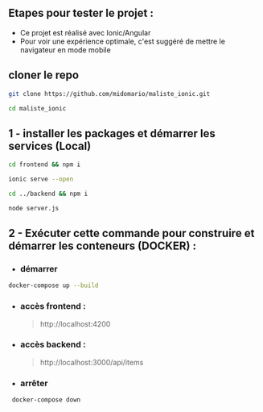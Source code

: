 ## Etapes pour tester le projet :

- Ce projet est réalisé avec Ionic/Angular
- Pour voir une expérience optimale, c'est suggéré de mettre le navigateur en mode mobile

## cloner le repo

```bash
git clone https://github.com/midomario/maliste_ionic.git
```

```bash
cd maliste_ionic
```

## 1 - installer les packages et démarrer les services (Local)

```bash
cd frontend && npm i
```

```bash
ionic serve --open
```

```bash
cd ../backend && npm i
```

```bash
node server.js
```

## 2 - Exécuter cette commande pour construire et démarrer les conteneurs (DOCKER) :

- ### démarrer

```bash
docker-compose up --build
```

- ### accès frontend :
  > http://localhost:4200
- ### accès backend :

  > http://localhost:3000/api/items

- ### arrêter

```bash
 docker-compose down
```
